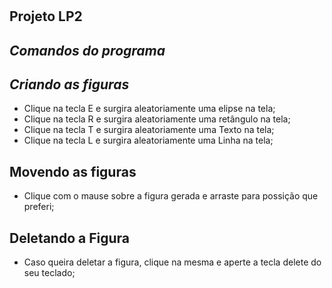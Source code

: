 # <h2>Projeto LP2 </em></strong></h2>
<h2> <strong><em>Comandos do programa</em></strong></h2>
<h2> <strong><em>Criando as figuras</em></strong></h2>

<p>
  
<ul>
  <li> Clique na tecla E e surgira aleatoriamente uma elipse na tela; <br /></li>
  <li> Clique na tecla R e surgira aleatoriamente uma retângulo na tela; <br /></li>
  <li> Clique na tecla T e surgira aleatoriamente uma Texto na tela; <br /></li>
  <li> Clique na tecla L e surgira aleatoriamente uma Linha na tela; <br /></li>
</ul>

<h2> Movendo as figuras</em></strong></h2>

<ul>
  <li> Clique com o mause sobre a figura gerada e arraste para possição que preferi; <br /></li>
</ul>

<h2> Deletando a Figura</em></strong></h2>

<ul>
  <li> Caso queira deletar a figura, clique na mesma e aperte a tecla delete do seu teclado; <br /></li>
</ul>

</p>

